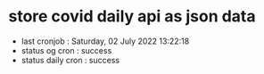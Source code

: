 # store covid daily api as json data

- last cronjob : Saturday, 02 July 2022 13:22:18
- status og cron : success
- status daily cron : success
      
      